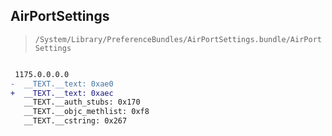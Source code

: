 ## AirPortSettings

> `/System/Library/PreferenceBundles/AirPortSettings.bundle/AirPortSettings`

```diff

 1175.0.0.0.0
-  __TEXT.__text: 0xae0
+  __TEXT.__text: 0xaec
   __TEXT.__auth_stubs: 0x170
   __TEXT.__objc_methlist: 0xf8
   __TEXT.__cstring: 0x267

```
